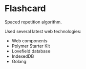 # Flashcard

Spaced repetition algorithm.

Used several latest web technologies:

* Web components
* Polymer Starter Kit
* Lovefield database
* IndexedDB
* Golang
